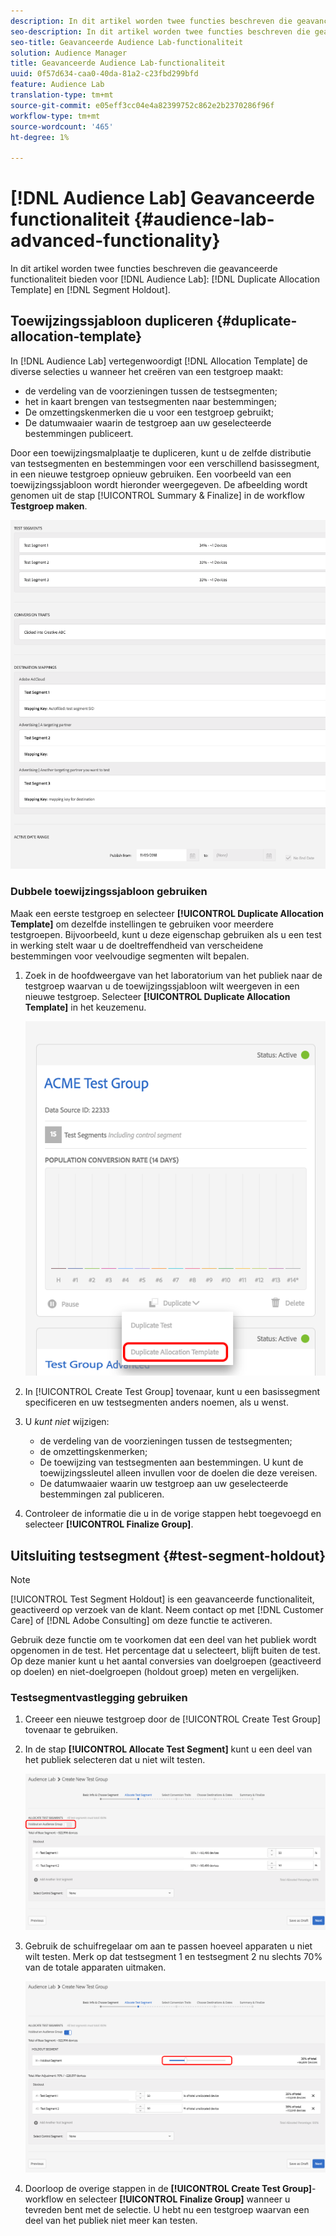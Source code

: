 ```yaml
---
description: In dit artikel worden twee functies beschreven die geavanceerde functionaliteit bieden voor Audience Lab Duplicate Allocation Template en Segment Holdout.
seo-description: In dit artikel worden twee functies beschreven die geavanceerde functionaliteit bieden voor Audience Lab Duplicate Allocation Template en Segment Holdout.
seo-title: Geavanceerde Audience Lab-functionaliteit
solution: Audience Manager
title: Geavanceerde Audience Lab-functionaliteit
uuid: 0f57d634-caa0-40da-81a2-c23fbd299bfd
feature: Audience Lab
translation-type: tm+mt
source-git-commit: e05eff3cc04e4a82399752c862e2b2370286f96f
workflow-type: tm+mt
source-wordcount: '465'
ht-degree: 1%

---
```



# [!DNL Audience Lab] Geavanceerde functionaliteit  {#audience-lab-advanced-functionality}

In dit artikel worden twee functies beschreven die geavanceerde functionaliteit bieden voor [!DNL Audience Lab]: [!DNL Duplicate Allocation Template] en [!DNL Segment Holdout].

## Toewijzingssjabloon dupliceren {#duplicate-allocation-template}

<!-- 
<p>The <b>Allocation Template</b> represents how you split a test group into test segments and the way the test segments are mapped to destinations. </p>
 -->

In [!DNL Audience Lab] vertegenwoordigt [!DNL Allocation Template] de diverse selecties u wanneer het creëren van een testgroep maakt:

* de verdeling van de voorzieningen tussen de testsegmenten;
* het in kaart brengen van testsegmenten naar bestemmingen;
* De omzettingskenmerken die u voor een testgroep gebruikt;
* De datumwaaier waarin de testgroep aan uw geselecteerde bestemmingen publiceert.

Door een toewijzingsmalplaatje te dupliceren, kunt u de zelfde distributie van testsegmenten en bestemmingen voor een verschillend basissegment, in een nieuwe testgroep opnieuw gebruiken. Een voorbeeld van een toewijzingssjabloon wordt hieronder weergegeven. De afbeelding wordt genomen uit de stap [!UICONTROL Summary & Finalize] in de workflow **Testgroep maken**.

![](assets/allocation_template_3.png)

<!--
With the option to duplicate allocation templates, you can increase your productivity when running multivariate tests as part of multivariate campaigns.
-->

### Dubbele toewijzingssjabloon gebruiken

Maak een eerste testgroep en selecteer **[!UICONTROL Duplicate Allocation Template]** om dezelfde instellingen te gebruiken voor meerdere testgroepen. Bijvoorbeeld, kunt u deze eigenschap gebruiken als u een test in werking stelt waar u de doeltreffendheid van verscheidene bestemmingen voor veelvoudige segmenten wilt bepalen.

1. Zoek in de hoofdweergave van het laboratorium van het publiek naar de testgroep waarvan u de toewijzingssjabloon wilt weergeven in een nieuwe testgroep. Selecteer **[!UICONTROL Duplicate Allocation Template]** in het keuzemenu.

   ![](assets/duplicate-allocation-template.png)

2. In [!UICONTROL Create Test Group] tovenaar, kunt u een basissegment specificeren en uw testsegmenten anders noemen, als u wenst.
3. U *kunt niet* wijzigen:

   * de verdeling van de voorzieningen tussen de testsegmenten;
   * de omzettingskenmerken;
   * De toewijzing van testsegmenten aan bestemmingen. U kunt de toewijzingssleutel alleen invullen voor de doelen die deze vereisen.
   * De datumwaaier waarin uw testgroep aan uw geselecteerde bestemmingen zal publiceren.

4. Controleer de informatie die u in de vorige stappen hebt toegevoegd en selecteer **[!UICONTROL Finalize Group]**.

## Uitsluiting testsegment {#test-segment-holdout}

>[!NOTE]
>
>[!UICONTROL Test Segment Holdout] is een geavanceerde functionaliteit, geactiveerd op verzoek van de klant. Neem contact op met [!DNL Customer Care] of [!DNL Adobe Consulting] om deze functie te activeren.

Gebruik deze functie om te voorkomen dat een deel van het publiek wordt opgenomen in de test. Het percentage dat u selecteert, blijft buiten de test. Op deze manier kunt u het aantal conversies van doelgroepen (geactiveerd op doelen) en niet-doelgroepen (holdout groep) meten en vergelijken.

<!--
<p>Note that this option is different to the control segment because it subtracts the percentage ................. You can withhold an audience group and still use a control segment. </p>
-->

### Testsegmentvastlegging gebruiken

1. Creeer een nieuwe testgroep door de [!UICONTROL Create Test Group] tovenaar te gebruiken.
1. In de stap **[!UICONTROL Allocate Test Segment]** kunt u een deel van het publiek selecteren dat u niet wilt testen.

   ![Lijstitem](assets/test-segment-holdout.png)

1. Gebruik de schuifregelaar om aan te passen hoeveel apparaten u niet wilt testen. Merk op dat testsegment 1 en testsegment 2 nu slechts 70% van de totale apparaten uitmaken.

   ![](assets/test-segment-holdout-selected.png)

1. Doorloop de overige stappen in de **[!UICONTROL Create Test Group]**-workflow en selecteer **[!UICONTROL Finalize Group]** wanneer u tevreden bent met de selectie. U hebt nu een testgroep waarvan een deel van het publiek niet meer kan testen.
